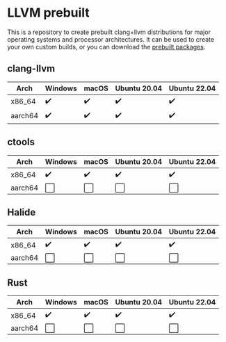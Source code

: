 # LLVM prebuilt

This is a repository to create prebuilt clang+llvm distributions for major operating systems and processor architectures. It can be used to create your own custom builds, or you can download the [prebuilt packages](https://github.com/awakecoding/llvm-prebuilt/releases).

## clang-llvm

Arch                  | Windows            | macOS              | Ubuntu 20.04       | Ubuntu 22.04
----------------------|--------------------|--------------------|--------------------|--------------------
x86_64                | :heavy_check_mark: | :heavy_check_mark: | :heavy_check_mark: | :heavy_check_mark:
aarch64               | :heavy_check_mark: | :heavy_check_mark: | :heavy_check_mark: | :heavy_check_mark:

## ctools

Arch                  | Windows            | macOS              | Ubuntu 20.04       | Ubuntu 22.04
----------------------|--------------------|--------------------|--------------------|--------------------
x86_64                | :heavy_check_mark: | :heavy_check_mark: | :heavy_check_mark: | :heavy_check_mark:
aarch64               | :white_large_square: | :white_large_square: | :white_large_square: | :white_large_square:

## Halide

Arch                  | Windows            | macOS              | Ubuntu 20.04       | Ubuntu 22.04
----------------------|--------------------|--------------------|--------------------|--------------------
x86_64                | :heavy_check_mark: | :heavy_check_mark: | :heavy_check_mark: | :heavy_check_mark:
aarch64               | :white_large_square: | :white_large_square: | :white_large_square: | :white_large_square:

## Rust

Arch                  | Windows            | macOS              | Ubuntu 20.04       | Ubuntu 22.04
----------------------|--------------------|--------------------|--------------------|--------------------
x86_64                | :heavy_check_mark: | :heavy_check_mark: | :heavy_check_mark: | :heavy_check_mark:
aarch64               | :white_large_square: | :white_large_square: | :white_large_square: | :white_large_square:
